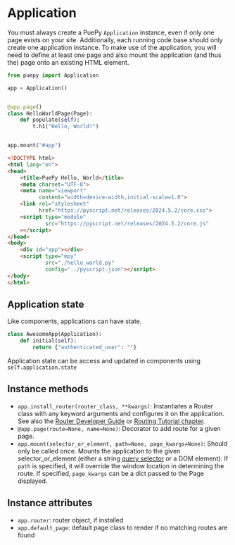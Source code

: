 # Application

You must always create a PuePy `Application` instance, even if only one page exists on your site. Additionally, each
running code base should only create one application instance. To make use of the application, you will need to define
at least one page and also mount the application (and thus the) page onto an existing HTML element.

```Python
from puepy import Application

app = Application()


@app.page()
class HelloWorldPage(Page):
    def populate(self):
        t.h1("Hello, World!")


app.mount("#app")
```

```html
<!DOCTYPE html>
<html lang="en">
<head>
    <title>PuePy Hello, World</title>
    <meta charset="UTF-8">
    <meta name="viewport" 
          content="width=device-width,initial-scale=1.0">
    <link rel="stylesheet"
          href="https://pyscript.net/releases/2024.5.2/core.css">
    <script type="module"
            src="https://pyscript.net/releases/2024.5.2/core.js"
    ></script>
</head>
<body>
    <div id="app"></div>
    <script type="mpy" 
            src="./hello_world.py" 
            config="../pyscript.json"></script>
</body>
</html>
```

## Application state

Like components, applications can have state.

```Python
class AwesomeApp(Application):
    def initial(self):
        return {"authenticated_user": ""}
```

Application state can be access and updated in components using `self.application.state`

## Instance methods

- `app.install_router(router_class, **kwargs)`: Instantiates a Router class with any keyword arguments and configures it on the application. See also the [Router Developer Guide](Router.md) or [Routing Tutorial chapter](Routing.md).
- `@app.page(route=None, name=None)`: Decorator to add route for a given page.
- `app.mount(selector_or_element, path=None, page_kwargs=None)`: Should only be called once. Mounts the application to the given selector_or_element (either a string [query selector](https://developer.mozilla.org/en-US/docs/Web/API/Document/querySelector) or a DOM element). If `path` is specified, it will override the window location in determining the route. If specified, `page_kwargs` can be a dict passed to the Page displayed.

## Instance attributes

- `app.router`: router object, if installed
- `app.default_page`: default page class to render if no matching routes are found

